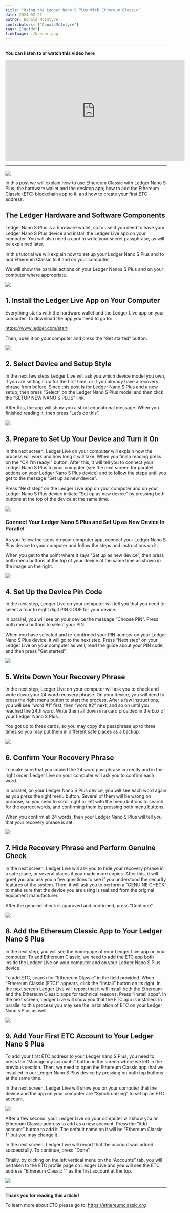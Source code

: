 ```yaml
---
title: "Using the Ledger Nano S Plus With Ethereum Classic"
date: 2024-02-27
author: Donald McIntyre
contributors: ["DonaldMcIntyre"]
tags: ["guide"]
linkImage: ./banner.png
---
```


---
**You can listen to or watch this video here**

<iframe width="560" height="315" src="https://www.youtube.com/embed/gCoMipvQJtY" title="YouTube video player" frameborder="0" allow="accelerometer; autoplay; clipboard-write; encrypted-media; gyroscope; picture-in-picture; web-share" allowfullscreen></iframe>

---

![](./banner.png)

In this post we will explain how to use Ethereum Classic with Ledger Nano S Plus; the hardware wallet and the desktop app; how to add the Ethereum Classic (ETC) blockchain app to it, and how to create your first ETC address.

## The Ledger Hardware and Software Components

Ledger Nano S Plus is a hardware wallet, so to use it you need to have your Ledger Nano S Plus device and install the Ledger Live app on your computer. You will also need a card to write your secret passphrase, as will be explained later.

In this tutorial we will explain how to set up your Ledger Nano S Plus and to add Ethereum Classic to it and on your computer.

We will show the parallel actions on your Ledger Nanos S Plus and on your computer where appropriate.

![](./1.png)

## 1. Install the Ledger Live App on Your Computer

Everything starts with the hardware wallet and the Ledger Live app on your computer. To download the app you need to go to:

https://www.ledger.com/start

Then, open it on your computer and press the “Get started” button.

![](./2.png)

## 2. Select Device and Setup Style

In the next few steps Ledger Live will ask you which device model you own, if you are setting it up for the first time, or if you already have a recovery phrase from before. Since this post is for Ledger Nano S Plus and a new setup, then press “Select” on the Ledger Nano S Plus model and then click the “SETUP NEW NANO S PLUS” link.

After this, the app will show you a short educational message. When you finished reading it, then press “Let’s do this”.

![](./3.png)

## 3. Prepare to Set Up Your Device and Turn it On

In the next screen, Ledger Live on your computer will explain how the process will work and how long it will take. When you finish reading press on the “OK I’m ready!” button. After this, it will tell you to connect your Ledger Nano S Plus to your computer (see the next screen for parallel actions on your Ledger Nano S Plus device) and to follow the steps until you get to the message “Set up as new device”.

Press “Next step” on the Ledger Live app on your computer and on your Ledger Nano S Plus device initiate “Set up as new device” by pressing both buttons at the top of the device at the same time.

![](./4.png)

### Connect Your Ledger Nano S Plus and Set Up as New Device In Parallel

As you follow the steps on your computer app, connect your Ledger Nano S Plus device to your computer and follow the steps and instructions on it.

When you get to the point where it says “Set up as new device”, then press both menu buttons at the top of your device at the same time as shown in the image on the right.

![](./5.png)

## 4. Set Up the Device Pin Code

In the next step, Ledger Live on your computer will tell you that you need to select a four to eight digit PIN CODE for your device.

In parallel, you will see on your device the message “Choose PIN”. Press both menu buttons to select your PIN.

When you have selected and re-confirmed your PIN number on your Ledger Nano S Plus device, it will go to the next step. Press “Next step” on your Ledger Live on your computer as well, read the guide about your PIN code, and then press “Get started”.

![](./6.png)

## 5. Write Down Your Recovery Phrase

In the next step, Ledger Live on your computer will ask you to check and write down your 24 word recovery phrase. On your device, you will need to press the right menu button to start the process. After a few instructions, you will see “word #1” first, then “word #2” next, and so on until you reached the 24th word. Write them all down in a card provided in the box of your Ledger Nano S Plus.

You got up to three cards, so you may copy the passphrase up to three times so you may put them in different safe places as a backup.

![](./7.png)

## 6. Confirm Your Recovery Phrase

To make sure that you copied the 24 word passphrase correctly and in the right order, Ledger Live on your computer will ask you to confirm each word.

In parallel, on your Ledger Nano S Plus device, you will see each word again as you press the right menu button. Several of them will be wrong on purpose, so you need to scroll right or left with the menu buttons to search for the correct words, and confirming them by pressing both menu buttons.

When you confirm all 24 words, then your Ledger Nano S Plus will tell you that your recovery phrase is set.

![](./8.png)

## 7. Hide Recovery Phrase and Perform Genuine Check

In the next screen, Ledger Live will ask you to hide your recovery phrase in a safe place, or several places if you made more copies. After this, it will greet you and ask you a few questions to see if you understood the security features of the system. Then, it will ask you to perform a “GENUINE CHECK” to make sure that the device you are using is real and from the original equipment manufacturer.

After the genuine check is approved and confirmed, press “Continue”.

![](./9.png)

## 8. Add the Ethereum Classic App to Your Ledger Nano S Plus

In the next step, you will see the homepage of your Ledger Live app on your computer. To add Ethereum Classic, we need to add the ETC app both inside the Ledger Live on your computer and on your Ledger Nano S Plus device.

To add ETC, search for “Ethereum Classic” in the field provided. When “Ethereum Classic (ETC)” appears, click the “Install” button on its right. In the next screen Ledger Live will report that it will install both the Ethereum and the Ethereum Classic apps for technical reasons. Press “Install apps”. In the next screen, Ledger Live will show you that the ETC app is installed. In parallel to this process you may see the installation of ETC on your Ledger Nano s Plus as well.

![](./10.png)

## 9. Add Your First ETC Account to Your Ledger Nano S Plus

To add your first ETC address to your Ledger nano S Plus, you need to press the “Manage my accounts” button in the screen where we left in the previous section. Then, we need to open the Ethereum Classic app that we installed in our Ledger Nano S Plus device by pressing on both top buttons at the same time.

In the next screen, Ledger Live will show you on your computer that the device and the app on your computer are “Synchronizing” to set up an ETC account.

![](./11.png)

After a few second, your Ledger Live on your computer will show you an Ethereum Classic address to add as a new account. Press the “Add account” button to add it. The default name on it will be “Ethereum Classic 1”  but you may change it.

In the next screen, Ledger Live will report that the account was added successfully. To continue, press “Done”.

Finally, by clicking on the left vertical menu on the “Accounts” tab, you will be taken to the ETC profile page on Ledger Live and you will see the ETC address “Ethereum Classic 1” as the first account at the top.

![](./12.png)

---

**Thank you for reading this article!**

To learn more about ETC please go to: https://ethereumclassic.org
